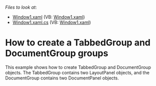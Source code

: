 <!-- default file list -->
*Files to look at*:

* [Window1.xaml](./CS/CreateTabbedAndDocumentGroups/Window1.xaml) (VB: [Window1.xaml](./VB/CreateTabbedAndDocumentGroups/Window1.xaml))
* [Window1.xaml.cs](./CS/CreateTabbedAndDocumentGroups/Window1.xaml.cs) (VB: [Window1.xaml](./VB/CreateTabbedAndDocumentGroups/Window1.xaml))
<!-- default file list end -->
# How to create a TabbedGroup and DocumentGroup groups


<p>This example shows how to create TabbedGroup and DocumentGroup objects. The TabbedGroup contains two LayoutPanel objects, and the DocumentGroup contains two DocumentPanel objects.</p>

<br/>


